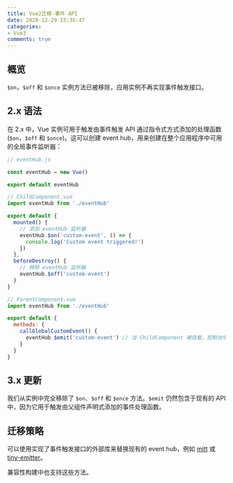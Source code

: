```yaml
---
title: Vue2迁移-事件 API
date: 2020-12-29 15:35:47
categories:
- Vue3
comments: true
---
```




## 概览

`$on`，`$off` 和 `$once` 实例方法已被移除，应用实例不再实现事件触发接口。

<!-- more -->

## 2.x 语法

在 2.x 中，Vue 实例可用于触发由事件触发 API 通过指令式方式添加的处理函数 (`$on`，`$off` 和 `$once`)。这可以创建 event hub，用来创建在整个应用程序中可用的全局事件监听器：

```js
// eventHub.js

const eventHub = new Vue()

export default eventHub
```

```js
// ChildComponent.vue
import eventHub from './eventHub'

export default {
  mounted() {
    // 添加 eventHub 监听器
    eventHub.$on('custom-event', () => {
      console.log('Custom event triggered!')
    })
  },
  beforeDestroy() {
    // 移除 eventHub 监听器
    eventHub.$off('custom-event')
  }
}
```

```js
// ParentComponent.vue
import eventHub from './eventHub'

export default {
  methods: {
    callGlobalCustomEvent() {
      eventHub.$emit('custom-event') // 当 ChildComponent 被挂载，控制台中将显示一条消息
    }
  }
}
```



## 3.x 更新

我们从实例中完全移除了 `$on`、`$off` 和 `$once` 方法。`$emit` 仍然包含于现有的 API 中，因为它用于触发由父组件声明式添加的事件处理函数。



## 迁移策略

可以使用实现了事件触发接口的外部库来替换现有的 event hub，例如 [mitt](https://github.com/developit/mitt) 或 [tiny-emitter](https://github.com/scottcorgan/tiny-emitter)。

兼容性构建中也支持这些方法。